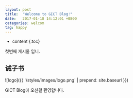 ```yaml
---
layout: post
title:  "Welcome to GICT Blog!"
date:   2017-01-18 14:12:01 +0800
categories: welcom
tag: happy
---
```


* content
{:toc}


첫번째 게시물 입니.


诫子书
------------------------

![logo]({{ '/styles/images/logo.png' | prepend: site.baseurl  }})



GICT Blog에 오신걸 환영합니다.